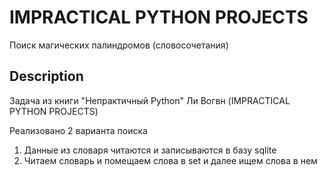 # IMPRACTICAL PYTHON PROJECTS

Поиск магических палиндромов (словосочетания)

## Description

Задача из книги "Непрактичный Python" Ли Вогвн (IMPRACTICAL PYTHON PROJECTS)

Реализовано 2 варианта поиска
1) Данные из словаря читаются и записываются в базу sqlite
2) Читаем словарь и помещаем слова в set и далее ищем слова в нем
